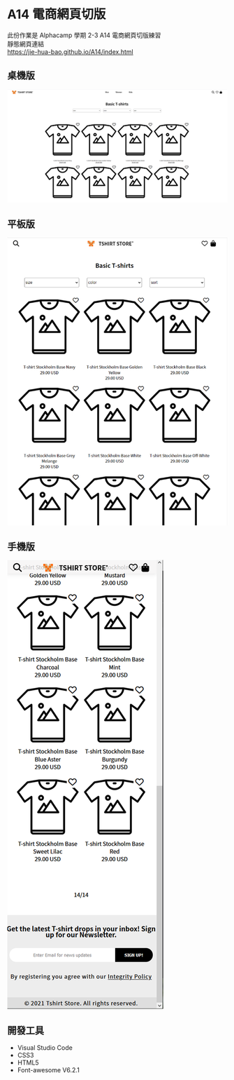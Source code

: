 # A14 電商網頁切版

此份作業是 Alphacamp 學期 2-3 A14 電商網頁切版練習<br>
靜態網頁連結<br>
https://jie-hua-bao.github.io/A14/index.html

## 桌機版

<img src="./img/computer.png">

## 平板版
<img src="./img/ipad.png">

## 手機版
<img src="./img/phone.png">



## 開發工具
- Visual Studio Code
- CSS3
- HTML5
- Font-awesome V6.2.1

